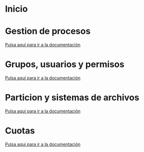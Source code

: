 # Inicio

# Gestion de procesos

[Pulsa aquí para ir a la documentación](procesos.md)

# Grupos, usuarios y permisos

[Pulsa aquí para ir a la documentación](usuarios_grupos_permisos.md)

# Particion y sistemas de archivos

[Pulsa aquí para ir a la documentación](particiones_sistemas_archivos.md)

# Cuotas

[Pulsa aquí para ir a la documentación](cuotas.md)